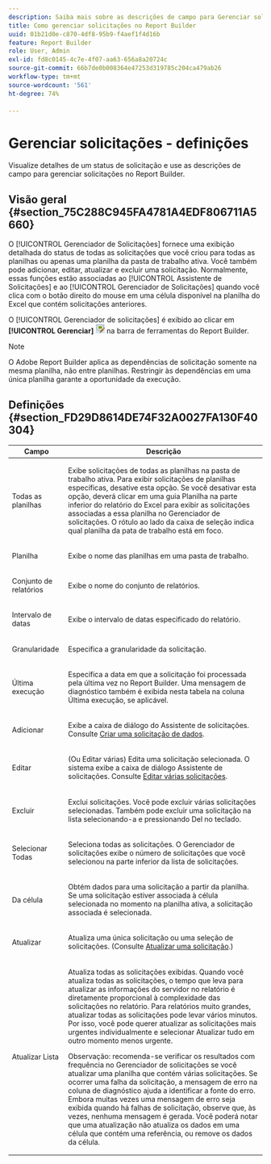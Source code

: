 ```yaml
---
description: Saiba mais sobre as descrições de campo para Gerenciar solicitações no Report Builder.
title: Como gerenciar solicitações no Report Builder
uuid: 01b21d0e-c870-4df8-95b9-f4aef1f4d16b
feature: Report Builder
role: User, Admin
exl-id: fd8c0145-4c7e-4f07-aa63-656a8a20724c
source-git-commit: 66b7de0b008364e47253d319785c204ca479ab26
workflow-type: tm+mt
source-wordcount: '561'
ht-degree: 74%

---
```


# Gerenciar solicitações - definições

Visualize detalhes de um status de solicitação e use as descrições de campo para gerenciar solicitações no Report Builder.

## Visão geral {#section_75C288C945FA4781A4EDF806711A5660}

O [!UICONTROL Gerenciador de Solicitações] fornece uma exibição detalhada do status de todas as solicitações que você criou para todas as planilhas ou apenas uma planilha da pasta de trabalho ativa. Você também pode adicionar, editar, atualizar e excluir uma solicitação. Normalmente, essas funções estão associadas ao [!UICONTROL Assistente de Solicitações] e ao [!UICONTROL Gerenciador de Solicitações] quando você clica com o botão direito do mouse em uma célula disponível na planilha do Excel que contém solicitações anteriores.

O [!UICONTROL Gerenciador de solicitações] é exibido ao clicar em **[!UICONTROL Gerenciar]** ![](assets/edit_request.gif) na barra de ferramentas do Report Builder.

>[!NOTE]
>
>O Adobe Report Builder aplica as dependências de solicitação somente na mesma planilha, não entre planilhas. Restringir às dependências em uma única planilha garante a oportunidade da execução.

## Definições {#section_FD29D8614DE74F32A0027FA130F40304}

<table id="table_0880204181074BDBBA37E3DF2972A672"> 
 <thead> 
  <tr> 
   <th colname="col1" class="entry"> Campo </th> 
   <th colname="col2" class="entry"> Descrição </th> 
  </tr> 
 </thead>
 <tbody> 
  <tr> 
   <td colname="col1"> <p>Todas as planilhas </p> </td> 
   <td colname="col2"> <p>Exibe solicitações de todas as planilhas na pasta de trabalho ativa. Para exibir solicitações de planilhas específicas, desative esta opção. Se você desativar esta opção, deverá clicar em uma guia Planilha na parte inferior do relatório do Excel para exibir as solicitações associadas a essa planilha no <span class="wintitle">Gerenciador de solicitações</span>. O rótulo ao lado da caixa de seleção indica qual planilha da pata de trabalho está em foco. </p> </td> 
  </tr> 
  <tr> 
   <td colname="col1"> <p>Planilha </p> </td> 
   <td colname="col2"> <p>Exibe o nome das planilhas em uma pasta de trabalho. </p> </td> 
  </tr> 
  <tr> 
   <td colname="col1"> <p>Conjunto de relatórios </p> </td> 
   <td colname="col2"> <p>Exibe o nome do conjunto de relatórios. </p> </td> 
  </tr> 
  <tr> 
   <td colname="col1"> <p>Intervalo de datas </p> </td> 
   <td colname="col2"> <p>Exibe o intervalo de datas especificado do relatório. </p> </td> 
  </tr> 
  <tr> 
   <td colname="col1"> <p>Granularidade </p> </td> 
   <td colname="col2"> <p>Especifica a granularidade da solicitação. </p> </td> 
  </tr> 
  <tr> 
   <td colname="col1"> <p> Última execução </p> </td> 
   <td colname="col2"> <p>Especifica a data em que a solicitação foi processada pela última vez no Report Builder. Uma mensagem de diagnóstico também é exibida nesta tabela na coluna <span class="wintitle">Última execução</span>, se aplicável. </p> </td> 
  </tr> 
  <tr> 
   <td colname="col1"> <p>Adicionar </p> </td> 
   <td colname="col2"> <p>Exibe a caixa de diálogo do Assistente de solicitações. Consulte <a href="/help/analyze/report-builder/data-requests/t-create-a-data-request.md"   > Criar uma solicitação de dados</a>. </p> </td> 
  </tr> 
  <tr> 
   <td colname="col1"> <p>Editar </p> </td> 
   <td colname="col2"> <p> (Ou Editar várias) Edita uma solicitação selecionada. O sistema exibe a caixa de diálogo <span class="wintitle">Assistente de solicitações</span>. Consulte <a href="/help/analyze/report-builder/manage-requests/t-edit-multiple-requests.md"   > Editar várias solicitações</a>. </p> </td> 
  </tr> 
  <tr> 
   <td colname="col1"> <p>Excluir </p> </td> 
   <td colname="col2"> <p>Exclui solicitações. Você pode excluir várias solicitações selecionadas. Também pode excluir uma solicitação na lista selecionando-a e pressionando Del no teclado. </p> </td> 
  </tr> 
  <tr> 
   <td colname="col1"> <p> Selecionar Todas </p> </td> 
   <td colname="col2"> <p>Seleciona todas as solicitações. O <span class="wintitle">Gerenciador de solicitações</span> exibe o número de solicitações que você selecionou na parte inferior da lista de solicitações. </p> </td> 
  </tr> 
  <tr> 
   <td colname="col1"> <p>Da célula </p> </td> 
   <td colname="col2"> <p>Obtém dados para uma solicitação a partir da planilha. Se uma solicitação estiver associada à célula selecionada no momento na planilha ativa, a solicitação associada é selecionada. </p> </td> 
  </tr> 
  <tr> 
   <td colname="col1"> <p> Atualizar </p> </td> 
   <td colname="col2"> <p>Atualiza uma única solicitação ou uma seleção de solicitações. (Consulte <a href="/help/analyze/report-builder/manage-requests/t-refresh-a-request.md"   > Atualizar uma solicitação</a>.) </p> </td> 
  </tr> 
  <tr> 
   <td colname="col1"> <p>Atualizar Lista </p> </td> 
   <td colname="col2"> <p>Atualiza todas as solicitações exibidas. Quando você atualiza todas as solicitações, o tempo que leva para atualizar as informações do servidor no relatório é diretamente proporcional à complexidade das solicitações no relatório. Para relatórios muito grandes, atualizar todas as solicitações pode levar vários minutos. Por isso, você pode querer atualizar as solicitações mais urgentes individualmente e selecionar <span class="wintitle">Atualizar tudo</span> em outro momento menos urgente. </p> <p> <p>Observação: recomenda-se verificar os resultados com frequência no <span class="wintitle">Gerenciador de solicitações</span> se você atualizar uma planilha que contém várias solicitações. Se ocorrer uma falha da solicitação, a mensagem de erro na coluna de diagnóstico ajuda a identificar a fonte do erro. Embora muitas vezes uma mensagem de erro seja exibida quando há falhas de solicitação, observe que, às vezes, nenhuma mensagem é gerada. Você poderá notar que uma atualização não atualiza os dados em uma célula que contém uma referência, ou remove os dados da célula. </p> </p> </td> 
  </tr> 
 </tbody> 
</table>
